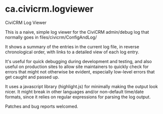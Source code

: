 # ca.civicrm.logviewer
CiviCRM Log Viewer

This is a naive, simple log viewer for the CiviCRM admin/debug log that normally goes in files/civicrm/ConfigAndLog/

It shows a summary of the entries in the current log file, in reverse chronological order, with links to a detailed view of each log entry.

It's useful for quick debugging during development and testing, and also useful on production sites to allow site maintainers to quickly check for errors that might not otherwise be evident, especially low-level errors that get caught and passed up.

It uses a javascript library (highlight.js) for minimally making the output look nicer. It might break in other languages and/or non-default time/date formats, since it relies on regular expressions for parsing the log output. 

Patches and bug reports welcomed.
